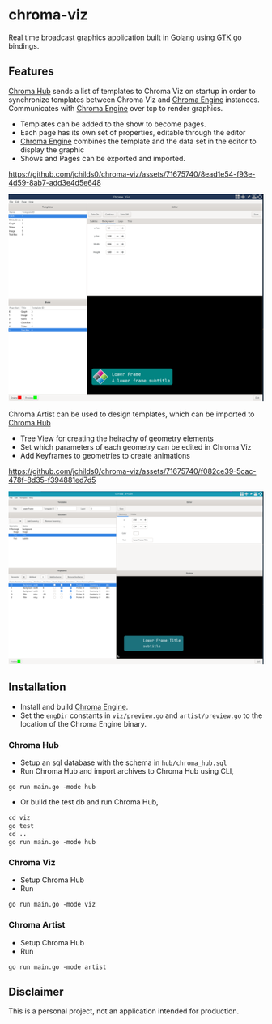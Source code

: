 # chroma-viz
Real time broadcast graphics application built in [Golang][go] using [GTK][gotk] go bindings.

## Features

[Chroma Hub][chroma-hub] sends a list of templates to Chroma Viz on startup in order to synchronize templates between Chroma Viz and [Chroma Engine][chroma-engine] instances.
Communicates with [Chroma Engine][chroma-engine] over tcp to render graphics.

- Templates can be added to the show to become pages.
- Each page has its own set of properties, editable through the editor
- [Chroma Engine][chroma-engine] combines the template and the data set in the editor to display the graphic
- Shows and Pages can be exported and imported.

https://github.com/jchilds0/chroma-viz/assets/71675740/8ead1e54-f93e-4d59-8ab7-add3e4d5e648

![Chroma_Engine](data/chroma-viz.png)

Chroma Artist can be used to design templates, which can be imported to [Chroma Hub][chroma-hub]

- Tree View for creating the heirachy of geometry elements
- Set which parameters of each geometry can be edited in Chroma Viz
- Add Keyframes to geometries to create animations

https://github.com/jchilds0/chroma-viz/assets/71675740/f082ce39-5cac-478f-8d35-f394881ed7d5

![Chroma_Engine](data/chroma-artist.png)

## Installation

- Install and build [Chroma Engine][chroma-engine].
- Set the `engDir` constants in `viz/preview.go` and `artist/preview.go` to the location of the Chroma Engine binary.

### Chroma Hub 

- Setup an sql database with the schema in `hub/chroma_hub.sql`
- Run Chroma Hub and import archives to Chroma Hub using CLI,
```
go run main.go -mode hub
```
-  Or build the test db and run Chroma Hub,
```
cd viz
go test
cd ..
go run main.go -mode hub
```

### Chroma Viz

- Setup Chroma Hub
- Run 
```
go run main.go -mode viz
```

### Chroma Artist 

- Setup Chroma Hub
- Run 
```
go run main.go -mode artist 
```

## Disclaimer

This is a personal project, not an application intended for production.

[go]: https://github.com/golang/go
[gotk]: https://github.com/gotk3/gotk3
[chroma-engine]: https://github.com/jchilds0/chroma-engine
[chroma-hub]: https://github.com/jchilds0/chroma-hub
